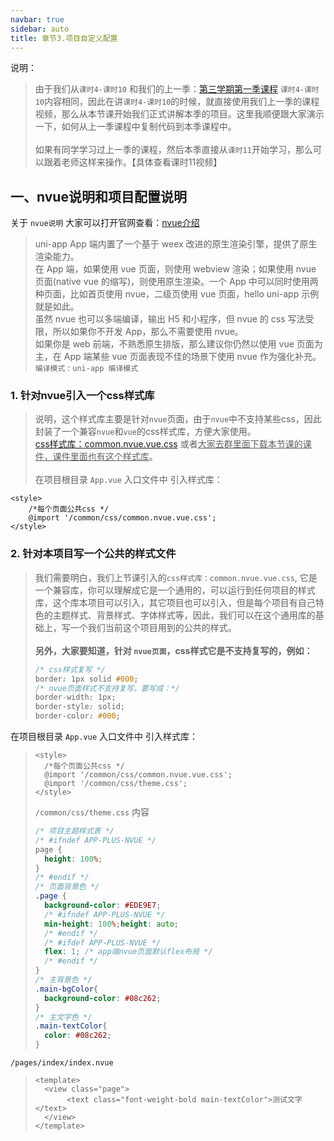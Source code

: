 ```yaml
---
navbar: true
sidebar: auto
title: 章节3.项目自定义配置
---
```


说明：
> 由于我们从`课时4-课时10` 和我们的上一季：<a href="https://study.163.com/course/courseMain.htm?courseId=1213808807&share=2&shareId=480000002289674" target="_blank" title="点击查看第三学期第一季课程">第三学期第一季课程</a> `课时4-课时10`内容相同，因此在讲`课时4-课时10`的时候，就直接使用我们上一季的课程视频，那么从本节课开始我们正式讲解本季的项目。这里我顺便跟大家演示一下，如何从上一季课程中复制代码到本季课程中。<br/><br/>
> 如果有同学学习过上一季的课程，然后本季直接从`课时11`开始学习，那么可以跟着老师这样来操作。【具体查看课时11视频】<br/>


## 一、nvue说明和项目配置说明
关于 `nvue说明` 大家可以打开官网查看：<a href="https://uniapp.dcloud.net.cn/tutorial/nvue-outline.html#nvue%E4%BB%8B%E7%BB%8D" target="_blank" title="点击查看nvue">nvue介绍</a>
> uni-app App 端内置了一个基于 weex 改进的原生渲染引擎，提供了原生渲染能力。<br/>
> 在 App 端，如果使用 vue 页面，则使用 webview 渲染；如果使用 nvue 页面(native vue 的缩写)，则使用原生渲染。一个 App 中可以同时使用两种页面，比如首页使用 nvue，二级页使用 vue 页面，hello uni-app 示例就是如此。<br/>
> 虽然 nvue 也可以多端编译，输出 H5 和小程序，但 nvue 的 css 写法受限，所以如果你不开发 App，那么不需要使用 nvue。<br/>
> 如果你是 web 前端，不熟悉原生排版，那么建议你仍然以使用 vue 页面为主，在 App 端某些 vue 页面表现不佳的场景下使用 nvue 作为强化补充。<br/>
> `编译模式` : `uni-app 编译模式`

### 1. 针对nvue引入一个css样式库
> 说明，这个样式库主要是针对`nvue`页面，由于`nvue`中不支持某些css，因此封装了一个兼容`nvue`和`vue`的css样式库，方便大家使用。<br/>
> <a  href="/web/css/封装的css样式库.html#三、第三学期第2季公共css样式库-common-nvue-vue-css" target="_blank" title="点击查看css样式库">css样式库：common.nvue.vue.css</a> 或者<span style="text-decoration:underline;">大家去群里面下载本节课的课件，课件里面也有这个样式库</span>。<br/><br/>
在项目根目录 `App.vue` 入口文件中 引入样式库：
```vue
<style>
	/*每个页面公共css */
	@import '/common/css/common.nvue.vue.css';
</style>
```

### 2. 针对本项目写一个公共的样式文件
> 我们需要明白，我们上节课引入的`css样式库：common.nvue.vue.css`, 它是一个兼容库，你可以理解成它是一个通用的，可以运行到任何项目的样式库，这个库本项目可以引入，其它项目也可以引入，但是每个项目有自己特色的主题样式、背景样式、字体样式等，因此，我们可以在这个通用库的基础上，写一个我们当前这个项目用到的公共的样式。<br/><br/>
> <b>另外，大家要知道，针对 `nvue页面`，css样式它是不支持复写的，例如：</b>
> ```css
> /* css样式复写 */
> border: 1px solid #000;
> /* nvue页面样式不支持复写，要写成：*/
> border-width: 1px;
> border-style: solid;
> border-color: #000;
> ```
在项目根目录 `App.vue` 入口文件中 引入样式库：
> ```vue
> <style>
> 	/*每个页面公共css */
> 	@import '/common/css/common.nvue.vue.css';
> 	@import '/common/css/theme.css';
> </style>
> ```
> `/common/css/theme.css` 内容
> ```css
> /* 项目主题样式表 */
> /* #ifndef APP-PLUS-NVUE */
> page {
>   height: 100%;
> }
> /* #endif */
> /* 页面背景色 */
> .page {
> 	background-color: #EDE9E7;
> 	/* #ifndef APP-PLUS-NVUE */
> 	min-height: 100%;height: auto;
> 	/* #endif */
> 	/* #ifdef APP-PLUS-NVUE */
> 	flex: 1; /* app端nvue页面默认flex布局 */
> 	/* #endif */
> }
> /* 主背景色 */
> .main-bgColor{
> 	background-color: #08c262;
> }
> /* 主文字色 */
> .main-textColor{
> 	color: #08c262;
> }
> ```
`/pages/index/index.nvue`
> ```vue
> <template>
> 	<view class="page">
> 		 <text class="font-weight-bold main-textColor">测试文字</text>
> 	</view>
> </template>
> ```










<br/><br/><br/><br/><br/><br/><br/><br/><br/><br/>